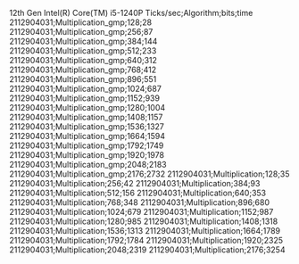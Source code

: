 12th Gen Intel(R) Core(TM) i5-1240P
Ticks/sec;Algorithm;bits;time
2112904031;Multiplication_gmp;128;28
2112904031;Multiplication_gmp;256;87
2112904031;Multiplication_gmp;384;144
2112904031;Multiplication_gmp;512;233
2112904031;Multiplication_gmp;640;312
2112904031;Multiplication_gmp;768;412
2112904031;Multiplication_gmp;896;551
2112904031;Multiplication_gmp;1024;687
2112904031;Multiplication_gmp;1152;939
2112904031;Multiplication_gmp;1280;1004
2112904031;Multiplication_gmp;1408;1157
2112904031;Multiplication_gmp;1536;1327
2112904031;Multiplication_gmp;1664;1594
2112904031;Multiplication_gmp;1792;1749
2112904031;Multiplication_gmp;1920;1978
2112904031;Multiplication_gmp;2048;2183
2112904031;Multiplication_gmp;2176;2732
2112904031;Multiplication;128;35
2112904031;Multiplication;256;42
2112904031;Multiplication;384;93
2112904031;Multiplication;512;156
2112904031;Multiplication;640;353
2112904031;Multiplication;768;348
2112904031;Multiplication;896;680
2112904031;Multiplication;1024;679
2112904031;Multiplication;1152;987
2112904031;Multiplication;1280;985
2112904031;Multiplication;1408;1318
2112904031;Multiplication;1536;1313
2112904031;Multiplication;1664;1789
2112904031;Multiplication;1792;1784
2112904031;Multiplication;1920;2325
2112904031;Multiplication;2048;2319
2112904031;Multiplication;2176;3254

